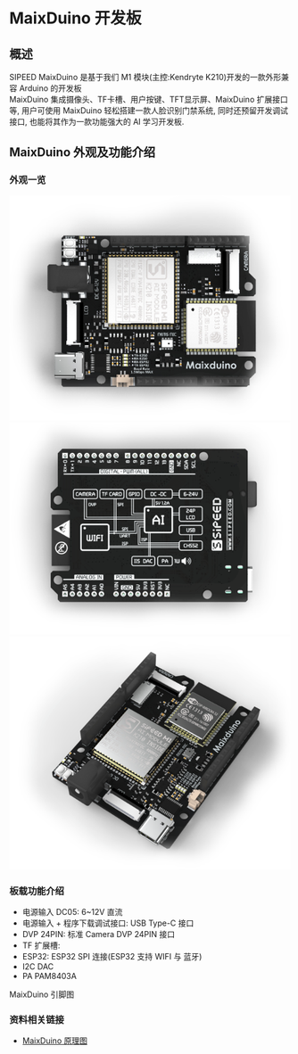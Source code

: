 # MaixDuino 开发板

## 概述

  SIPEED MaixDuino 是基于我们 M1 模块(主控:Kendryte K210)开发的一款外形兼容 Arduino 的开发板
  <br/>MaixDuino 集成摄像头、TF卡槽、用户按键、TFT显示屏、MaixDuino 扩展接口等, 用户可使用 MaixDuino 轻松搭建一款人脸识别门禁系统, 同时还预留开发调试接口, 也能将其作为一款功能强大的 AI 学习开发板.

## MaixDuino 外观及功能介绍

### 外观一览

![MaixDuino](../../assets/dk_board/maix_duino/maixduino_0.png)
![MaixDuino](../../assets/dk_board/maix_duino/maixduino_1.png)
![MaixDuino](../../assets/dk_board/maix_duino/maixduino_2.png)

### 板载功能介绍

- 电源输入 DC05: 6~12V 直流
- 电源输入 + 程序下载调试接口: USB Type-C 接口
- DVP 24PIN: 标准 Camera DVP 24PIN 接口
- TF 扩展槽:
- ESP32: ESP32 SPI 连接(ESP32 支持 WIFI 与 蓝牙)
- I2C DAC
- PA PAM8403A

MaixDuino 引脚图

### 资料相关链接

- [MaixDuino 原理图](https://dl.sipeed.com/MAIX/HDK/Sipeed-Maixduino)

